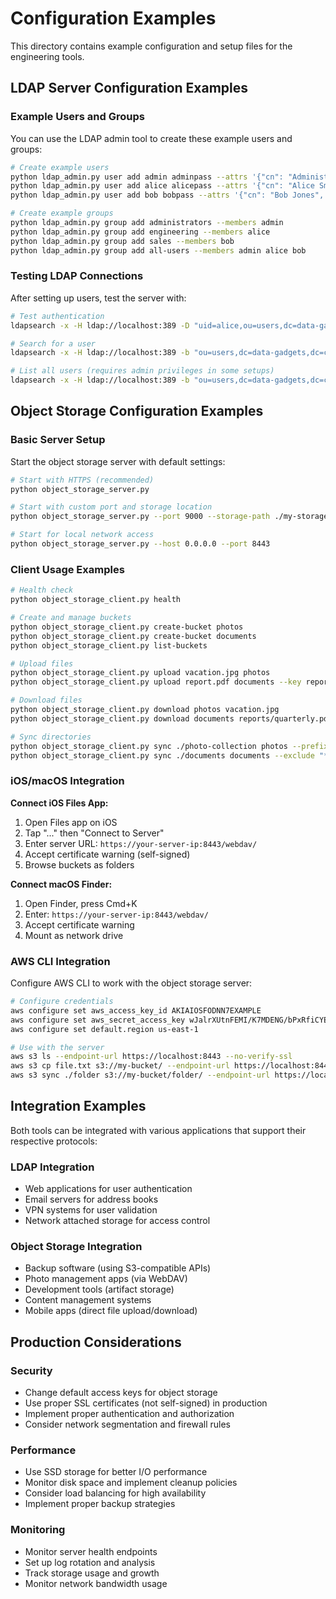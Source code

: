 # Configuration Examples

This directory contains example configuration and setup files for the engineering tools.

## LDAP Server Configuration Examples

### Example Users and Groups

You can use the LDAP admin tool to create these example users and groups:

```bash
# Create example users
python ldap_admin.py user add admin adminpass --attrs '{"cn": "Administrator", "email": "admin@company.com", "title": "System Administrator"}'
python ldap_admin.py user add alice alicepass --attrs '{"cn": "Alice Smith", "email": "alice@company.com", "department": "Engineering", "title": "Software Engineer"}'
python ldap_admin.py user add bob bobpass --attrs '{"cn": "Bob Jones", "email": "bob@company.com", "department": "Sales", "title": "Sales Manager"}'

# Create example groups
python ldap_admin.py group add administrators --members admin
python ldap_admin.py group add engineering --members alice
python ldap_admin.py group add sales --members bob
python ldap_admin.py group add all-users --members admin alice bob
```

### Testing LDAP Connections

After setting up users, test the server with:

```bash
# Test authentication
ldapsearch -x -H ldap://localhost:389 -D "uid=alice,ou=users,dc=data-gadgets,dc=com" -w alicepass

# Search for a user
ldapsearch -x -H ldap://localhost:389 -b "ou=users,dc=data-gadgets,dc=com" "(uid=alice)"

# List all users (requires admin privileges in some setups)
ldapsearch -x -H ldap://localhost:389 -b "ou=users,dc=data-gadgets,dc=com" "(objectClass=*)"
```

## Object Storage Configuration Examples

### Basic Server Setup

Start the object storage server with default settings:

```bash
# Start with HTTPS (recommended)
python object_storage_server.py

# Start with custom port and storage location
python object_storage_server.py --port 9000 --storage-path ./my-storage

# Start for local network access
python object_storage_server.py --host 0.0.0.0 --port 8443
```

### Client Usage Examples

```bash
# Health check
python object_storage_client.py health

# Create and manage buckets
python object_storage_client.py create-bucket photos
python object_storage_client.py create-bucket documents
python object_storage_client.py list-buckets

# Upload files
python object_storage_client.py upload vacation.jpg photos
python object_storage_client.py upload report.pdf documents --key reports/quarterly.pdf

# Download files
python object_storage_client.py download photos vacation.jpg
python object_storage_client.py download documents reports/quarterly.pdf --output ./downloads/report.pdf

# Sync directories
python object_storage_client.py sync ./photo-collection photos --prefix albums/
python object_storage_client.py sync ./documents documents --exclude "*.tmp" --exclude ".DS_Store"
```

### iOS/macOS Integration

**Connect iOS Files App:**
1. Open Files app on iOS
2. Tap "..." then "Connect to Server"
3. Enter server URL: `https://your-server-ip:8443/webdav/`
4. Accept certificate warning (self-signed)
5. Browse buckets as folders

**Connect macOS Finder:**
1. Open Finder, press Cmd+K
2. Enter: `https://your-server-ip:8443/webdav/`
3. Accept certificate warning
4. Mount as network drive

### AWS CLI Integration

Configure AWS CLI to work with the object storage server:

```bash
# Configure credentials
aws configure set aws_access_key_id AKIAIOSFODNN7EXAMPLE
aws configure set aws_secret_access_key wJalrXUtnFEMI/K7MDENG/bPxRfiCYEXAMPLEKEY
aws configure set default.region us-east-1

# Use with the server
aws s3 ls --endpoint-url https://localhost:8443 --no-verify-ssl
aws s3 cp file.txt s3://my-bucket/ --endpoint-url https://localhost:8443 --no-verify-ssl
aws s3 sync ./folder s3://my-bucket/folder/ --endpoint-url https://localhost:8443 --no-verify-ssl
```

## Integration Examples

Both tools can be integrated with various applications that support their respective protocols:

### LDAP Integration
- Web applications for user authentication
- Email servers for address books
- VPN systems for user validation
- Network attached storage for access control

### Object Storage Integration
- Backup software (using S3-compatible APIs)
- Photo management apps (via WebDAV)
- Development tools (artifact storage)
- Content management systems
- Mobile apps (direct file upload/download)

## Production Considerations

### Security
- Change default access keys for object storage
- Use proper SSL certificates (not self-signed) in production
- Implement proper authentication and authorization
- Consider network segmentation and firewall rules

### Performance
- Use SSD storage for better I/O performance
- Monitor disk space and implement cleanup policies
- Consider load balancing for high availability
- Implement proper backup strategies

### Monitoring
- Monitor server health endpoints
- Set up log rotation and analysis
- Track storage usage and growth
- Monitor network bandwidth usage
